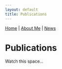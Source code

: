 ```yaml
---
layout: default
title: Publications
---
```


[Home](./) | [About Me](./about) | [News](./news)

# Publications

Watch this space...

<!-- **Paper Name - Place Holder**  
<u>My Name</u>, [Name 2](https://www.strava.com/athletes/6389934), [Name 3](https://www.strava.com/athletes/6389934)
**<span style="color:orangered">Conference 2023</span>**  
[[pdf-doi]](https://www.strava.com/athletes/6389934) -->
